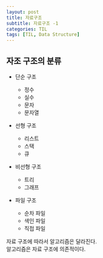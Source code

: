 ```yaml
---
layout: post
title: 자료구조
subtitle: 자료구조 -1
categories: TIL
tags: [TIL, Data Structure]
---
```


## 자조 구조의 분류

- 단순 구조

  - 정수
  - 실수
  - 문자
  - 문자열

- 선형 구조

  - 리스트
  - 스택
  - 큐

- 비선형 구조

  - 트리
  - 그래프

- 파일 구조
  - 순차 파일
  - 색인 파일
  - 직접 파일

자료 구조에 따라서 알고리즘은 달라진다.  
알고리즘은 자료 구조에 의존적이다.
